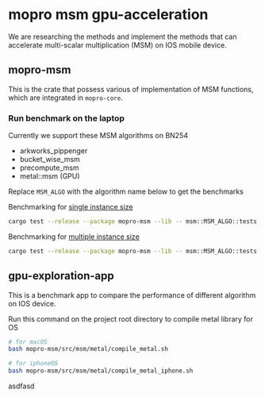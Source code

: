 # mopro msm gpu-acceleration

We are researching the methods and implement the methods that can accelerate multi-scalar multiplication (MSM) on IOS mobile device.

## mopro-msm

This is the crate that possess various of implementation of MSM functions, which are integrated in `mopro-core`.

### Run benchmark on the laptop
Currently we support these MSM algorithms on BN254
- arkworks_pippenger
- bucket_wise_msm
- precompute_msm
- metal::msm (GPU)

Replace `MSM_ALGO` with the algorithm name below to get the benchmarks

Benchmarking for <u>single instance size</u>
```sh
cargo test --release --package mopro-msm --lib -- msm::MSM_ALGO::tests::test_run_benchmark --exact --nocapture
```

Benchmarking for <u>multiple instance size</u>
```sh
cargo test --release --package mopro-msm --lib -- msm::MSM_ALGO::tests::test_run_multi_benchmarks --exact --nocapture
```

## gpu-exploration-app

This is a benchmark app to compare the performance of different algorithm on IOS device.

Run this command on the project root directory to compile metal library for OS
```sh
# for macOS
bash mopro-msm/src/msm/metal/compile_metal.sh

# for iphoneOS
bash mopro-msm/src/msm/metal/compile_metal_iphone.sh
```
asdfasd